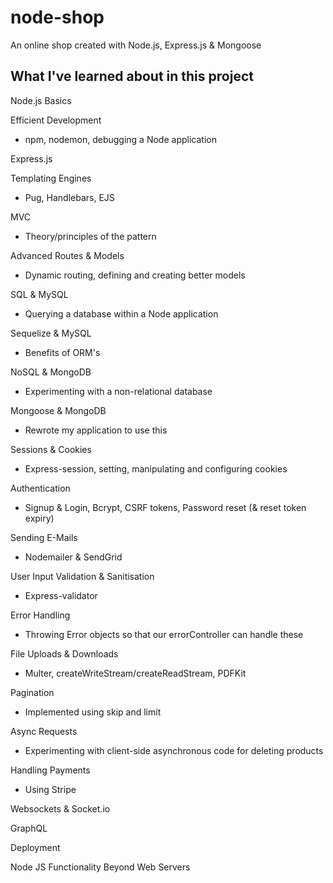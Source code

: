 # node-shop

An online shop created with Node.js, Express.js & Mongoose


## What I've learned about in this project

Node.js Basics

Efficient Development
- npm, nodemon, debugging a Node application

Express.js

Templating Engines
- Pug, Handlebars, EJS

MVC
- Theory/principles of the pattern

Advanced Routes & Models
- Dynamic routing, defining and creating better models

SQL & MySQL 
- Querying a database within a Node application

Sequelize & MySQL
- Benefits of ORM's

NoSQL & MongoDB 
- Experimenting with a non-relational database

Mongoose & MongoDB 
- Rewrote my application to use this

Sessions & Cookies 
- Express-session, setting, manipulating and configuring cookies

Authentication 
- Signup & Login, Bcrypt, CSRF tokens, Password reset (& reset token expiry)

Sending E-Mails 
- Nodemailer & SendGrid

User Input Validation & Sanitisation 
- Express-validator

Error Handling 
- Throwing Error objects so that our errorController can handle these

File Uploads & Downloads 
- Multer, createWriteStream/createReadStream, PDFKit

Pagination
- Implemented using skip and limit

Async Requests
- Experimenting with client-side asynchronous code for deleting products

Handling Payments
- Using Stripe

Websockets & Socket.io

GraphQL

Deployment

Node JS Functionality Beyond Web Servers
